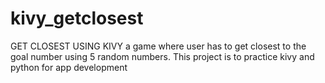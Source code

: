 # kivy_getclosest
GET CLOSEST USING KIVY
a game where user has to get closest to the goal number using 5 random numbers.
This project is to practice kivy and python for app development
